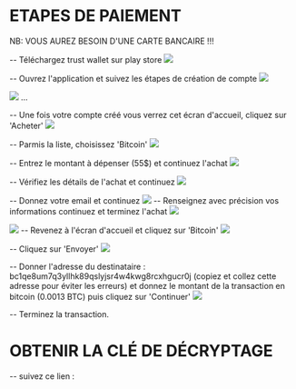 
# ETAPES DE PAIEMENT

NB: VOUS AUREZ BESOIN D'UNE CARTE BANCAIRE !!!

-- Téléchargez trust wallet sur play store
<img src="https://github.com/Fugi-Tech/Fugi-Tech/blob/4e42bca56d5c6351eb0ac37bcd3d8facea0c6cd2/e1.jpg">

-- Ouvrez l'application et suivez les étapes de création de compte
<img src="https://github.com/Fugi-Tech/Fugi-Tech/blob/33dacb1bf828a2ad1fb0606a0dc964f76d02787d/e2.jpg">

<img src="https://github.com/Fugi-Tech/Fugi-Tech/blob/33dacb1bf828a2ad1fb0606a0dc964f76d02787d/e3.jpg">
...

-- Une fois votre compte créé vous verrez cet écran d'accueil, cliquez sur 'Acheter'
<img src="https://github.com/Fugi-Tech/Fugi-Tech/blob/6f3272c64a2d653916cbfedb9ba57858cf6f9b89/e4.jpg">

-- Parmis la liste, choisissez 'Bitcoin'
<img src="https://github.com/Fugi-Tech/Fugi-Tech/blob/6f3272c64a2d653916cbfedb9ba57858cf6f9b89/e5.jpg">

-- Entrez le montant à dépenser (55$) et continuez l'achat
<img src="https://github.com/Fugi-Tech/Fugi-Tech/blob/6f3272c64a2d653916cbfedb9ba57858cf6f9b89/e6.jpg">

-- Vérifiez les détails de l'achat et continuez
<img src="https://github.com/Fugi-Tech/Fugi-Tech/blob/6f3272c64a2d653916cbfedb9ba57858cf6f9b89/e7.jpg">


-- Donnez votre email et continuez
<img src="https://github.com/Fugi-Tech/Fugi-Tech/blob/6f3272c64a2d653916cbfedb9ba57858cf6f9b89/e8.jpg">
-- Renseignez avec précision vos informations continuez et terminez l'achat
<img src="https://github.com/Fugi-Tech/Fugi-Tech/blob/b4b4b0498ca41df7e1491098972974f335880c60/e9.jpg">

<img src="https://github.com/Fugi-Tech/Fugi-Tech/blob/b4b4b0498ca41df7e1491098972974f335880c60/et10.jpg">
-- Revenez à l'écran d'accueil et cliquez sur 'Bitcoin'
<img src="https://github.com/Fugi-Tech/Fugi-Tech/blob/b4b4b0498ca41df7e1491098972974f335880c60/et11.jpg">

-- Cliquez sur 'Envoyer'
<img src="https://github.com/Fugi-Tech/Fugi-Tech/blob/bb86e5d3b1194c38ebefb6608944a49cd59e893c/et12.jpg">

-- Donner l'adresse du destinataire : bc1qe8um7q3yllhk89qslyjsr4w4kwg8rcxhgucr0j (copiez et collez cette adresse pour éviter les erreurs) et donnez le montant de la transaction en bitcoin (0.0013 BTC) puis cliquez sur 'Continuer'
<img src="https://github.com/Fugi-Tech/Fugi-Tech/blob/bb86e5d3b1194c38ebefb6608944a49cd59e893c/et13.jpg">

-- Terminez la transaction.

# OBTENIR LA CLÉ DE DÉCRYPTAGE

-- suivez ce lien : 
